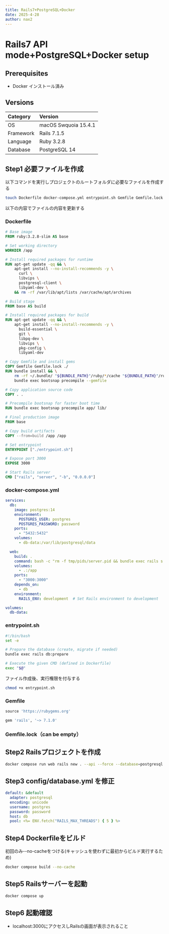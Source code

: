 ```yaml
---
title: Rails7+PostgreSQL+Docker
date: 2025-4-28
author: nax2
---
```

# Rails7 API mode+PostgreSQL+Docker setup
## Prerequisites
- Docker インストール済み

## Versions
| Category  | Version              |
| :-------- | :------------------- |
| OS        | macOS Swquoia 15.4.1 |
| Framework | Rails 7.1.5          |
| Language  | Ruby 3.2.8           |
| Database  | PostgreSQL 14        |

## Step1 必要ファイルを作成
以下コマンドを実行しプロジェクトのルートフォルダに必要なファイルを作成する

``` bash
touch Dockerfile docker-compose.yml entrypoint.sh Gemfile Gemfile.lock
```

以下の内容でファイルの内容を更新する

### Dockerfile
```Dockerfile
# Base image
FROM ruby:3.2.8-slim AS base

# Set working directory
WORKDIR /app

# Install required packages for runtime
RUN apt-get update -qq && \
    apt-get install --no-install-recommends -y \
      curl \
      libvips \
      postgresql-client \
      libyaml-dev \
    && rm -rf /var/lib/apt/lists /var/cache/apt/archives

# Build stage
FROM base AS build

# Install required packages for build
RUN apt-get update -qq && \
    apt-get install --no-install-recommends -y \
      build-essential \
      git \
      libpq-dev \
      libvips \
      pkg-config \
      libyaml-dev

# Copy Gemfile and install gems
COPY Gemfile Gemfile.lock ./
RUN bundle install && \
    rm -rf ~/.bundle/ "${BUNDLE_PATH}"/ruby/*/cache "${BUNDLE_PATH}"/ruby/*/bundler/gems/*/.git && \
    bundle exec bootsnap precompile --gemfile

# Copy application source code
COPY . .

# Precompile bootsnap for faster boot time
RUN bundle exec bootsnap precompile app/ lib/

# Final production image
FROM base

# Copy build artifacts
COPY --from=build /app /app

# Set entrypoint
ENTRYPOINT ["./entrypoint.sh"]

# Expose port 3000
EXPOSE 3000

# Start Rails server
CMD ["rails", "server", "-b", "0.0.0.0"]
```

### docker-compose.yml
``` yaml
services:
  db:
    image: postgres:14
    environment:
      POSTGRES_USER: postgres
      POSTGRES_PASSWORD: password
    ports:
      - "5432:5432"
    volumes:
      - db-data:/var/lib/postgresql/data

  web:
    build: .
    command: bash -c "rm -f tmp/pids/server.pid && bundle exec rails s -b 0.0.0.0"
    volumes:
      - .:/app
    ports:
      - "3000:3000"
    depends_on:
      - db
    environment:
      RAILS_ENV: development  # Set Rails environment to development

volumes:
  db-data:
```

### entrypoint.sh
```bash
#!/bin/bash
set -e

# Prepare the database (create, migrate if needed)
bundle exec rails db:prepare

# Execute the given CMD (defined in Dockerfile)
exec "$@"
```
ファイル作成後、実行権限を付与する
```bash
chmod +x entrypoint.sh
```

### Gemfile
```ruby
source 'https://rubygems.org'

gem 'rails', '~> 7.1.0'
```

### Gemfile.lock（can be empty）

## Step2 Railsプロジェクトを作成
```bash
docker compose run web rails new . --api --force --database=postgresql
```

## Step3 config/database.yml を修正
```yaml
default: &default
  adapter: postgresql
  encoding: unicode
  username: postgres
  password: password
  host: db
  pool: <%= ENV.fetch("RAILS_MAX_THREADS") { 5 } %>
```
## Step4 Dockerfileをビルド
初回のみ--no-cacheをつける(キャッシュを使わずに最初からビルド実行するため)
```bash
docker compose build --no-cache
```

## Step5 Railsサーバーを起動
```bash
docker compose up
```

## Step6 起動確認
- localhost:3000にアクセスしRailsの画面が表示されること